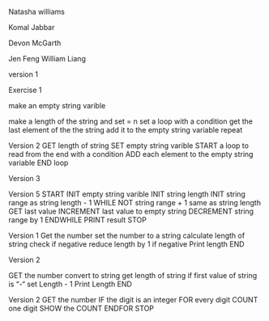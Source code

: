 Natasha williams

Komal Jabbar

Devon McGarth

Jen Feng William Liang

version 1

Exercise 1

make an empty string varible

make a length of the string and set = n
set a loop with a condition
get the last element of the the string
add it to the empty string variable
repeat 

Version 2
GET length of string
SET empty string varible
START a loop to read from the end with a condition
ADD each element to the empty string variable
END loop

Version 3 


Version 5
START
INIT empty string varible
INIT string length
INIT string range as string length - 1
WHILE NOT string range + 1 same as string length 
  GET last value
  INCREMENT last value to empty string
  DECREMENT string range by 1
ENDWHILE
PRINT result
STOP
  
Version 1
Get the number
set the number to a string
calculate length of string
check if negative
	reduce length by 1 if negative
Print length
END

Version 2

GET the number
convert to string
get length of string
if first value of string is “-“
	set Length - 1
Print Length
END


Version 2
GET the number
IF the digit is an integer 
FOR every digit COUNT one digit
	SHOW the COUNT
	ENDFOR
STOP



